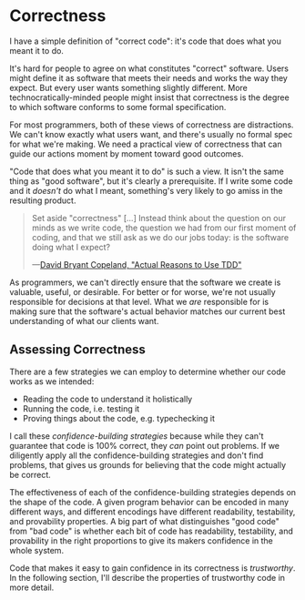 # Correctness

I have a simple definition of "correct code": it's code that does what you meant it to do.

It's hard for people to agree on what constitutes "correct" software. Users might define it as software that meets their needs and works the way they expect. But every user wants something slightly different. More technocratically-minded people might insist that correctness is the degree to which software conforms to some formal specification.

For most programmers, both of these views of correctness are distractions. We can't know exactly what users want, and there's usually no formal spec for what we're making. We need a practical view of correctness that can guide our actions moment by moment toward good outcomes.

"Code that does what you meant it to do" is such a view. It isn't the same thing as "good software", but it's clearly a prerequisite. If I write some code and it _doesn't_ do what I meant, something's very likely to go amiss in the resulting product.

> Set aside "correctness" [...] Instead think about the question on our minds as we write code, the question we had from our first moment of coding, and that we still ask as we do our jobs today: is the software doing what I expect?
>
> —[David Bryant Copeland, "Actual Reasons to Use TDD"](https://naildrivin5.com/blog/2022/09/06/actual-reasons-to-use-tdd.html)

As programmers, we can't directly ensure that the software we create is valuable, useful, or desirable. For better or for worse, we're not usually responsible for decisions at that level. What we _are_ responsible for is making sure that the software's actual behavior matches our current best understanding of what our clients want.

## Assessing Correctness

There are a few strategies we can employ to determine whether our code works as we intended:

- Reading the code to understand it holistically
- Running the code, i.e. testing it
- Proving things about the code, e.g. typechecking it

I call these _confidence-building strategies_ because while they can't guarantee that code is 100% correct, they _can_ point out problems. If we diligently apply all the confidence-building strategies and don't find problems, that gives us grounds for believing that the code might actually be correct.

The effectiveness of each of the confidence-building strategies depends on the shape of the code. A given program behavior can be encoded in many different ways, and different encodings have different readability, testability, and provability properties. A big part of what distinguishes "good code" from "bad code" is whether each bit of code has readability, testability, and provability in the right proportions to give its makers confidence in the whole system.

Code that makes it easy to gain confidence in its correctness is _trustworthy_. In the following section, I'll describe the properties of trustworthy code in more detail.


<!--
Each of these 

Code can be read by people (e.g. during programming or code review) or it can be "read" by machines (e.g. linters and typecheckers). In each of these cases, the task being performed is a type of _static analysis_.

Static analysis has limits. [Rice's theorem](https://en.wikipedia.org/wiki/Rice%27s_theorem) states that all non-trivial semantic properties of programs are undecidable; that is, it's not possible to write a program that can look at arbitrarily-structured code and reliably determine whether it has some desired correctness property. Consider the halting problem as a particular case: given an arbitrary program, it's not possible for an algorithm to reliably determine whether it contains an infinite loop.

You might think that human beings, by virtue of not being driven by simple algorithms, might be able to overcome the limits of static analysis, and (for example) solve the halting problem. But they can't. While humans are more complex than any (current) computer, the limits on computation posed by Rice's theorem are mathematical, not merely practical—that is, they apply to _all_ systems that compute, no matter how complex. So unless you want to claim that humans can perform an infinite amount of computation in a finite time, you have to conclude that we're not going to solve the halting problem anytime soon.

The limits of static analysis mean that we can't rely on it alone. We generally have to run our programs to gain confidence that they are working—i.e. we have to _test_ them.

Unfortunately, testing, too, has limits. As Edsger Dijkstra put it, testing "can be used to show the presence of bugs, but never to show their absence." While a test can demonstrate that a bug exists, no feasible amount of testing can prove a program bug-free, since bugs might always be hiding in the combinations of inputs we haven't tested.

Effective testing relies on our ability to read and understand the code.
Inspecting the code being tested gives us a basis for believing that testing we've performed is sufficient to describe the code's behavior—for example, a five-line function is unlikely to need hundreds of tests to get all the bugs out. Effective testing relies on our ability to read the code and see how each part of it corresponds to some wrinkle of its behavior. Reading the code gives us a sense of where the error-prone parts are, thus where to focus our testing. By reading the code, we can also get a sense of when our tests have covered all the cases. Therefore, our ability to test relies on our ability to read and understand the code.

Typechecking and testing complement each other, so to get the best possible picture of our code's correctness we need to use both. Typecheckers can prove definitively that we haven't made certain types of common mistakes, like forgetting a `return` keyword or treating a string as if it's a number. Testing can show that our code does what we wanted it to do in at least a small set of cases. Here is one way of thinking about the difference:

- Types prove that **the code "always does something"** —that is, it won't throw a type error at runtime because a value was used improperly.
- Tests prove that **the code sometimes does the right thing**.

Neither of these statements, or even both together, can prove code correct, but it should be clear that both are useful statements to be able to make. We want to be sure these statements are true of our code.



We can't hope to understand code by reading it unless the code is _clear_. The next section discusses this important property of good code.

<!--
When I refer to "correctness" in this book, I don't mean correctness according to some external standard. Correct code, as far as I'm concerned, is code that does what you meant it to do. If we're confining our view of programming to the act of typing code into a computer, that's really the best we can hope to achieve.

Of course, even if software does what we intended, it still might not be useful or valuable. But if our software _does not_ do what we intend, it almost certainly has problems. In a way, "software that does what you intend" seems like a pretty low bar for quality—but I don't think it is. It is a bar that most teams today consistently fail to reach.


Consider the following code. Is it correct?

```ts
const alphabetizedWords: string[] = [...words].sort()
```

At first glance, it looks like not much could go wrong here. The problem, if there is one, lies in the fact that `sort()` compares strings based only on the numeric codes for each character. If the strings contain uppercase characters, or accented letters, the words won't be alphabetized the way a dictionary would alphabetize them. And what if the words use non-Latin alphabets, like Greek or Cyrillic? What about Chinese?

Is the program wrong, then? It depends on what it needs to do. Maybe the programmer who wrote this code knew it would only need to handle lowercase English words for the foreseeable future. Maybe they weighed the cost of writing a more sophisticated sort function against the benefits of doing so, and decided it wasn't worth it. Maybe they just didn't think about what would happen when `words` contains uppercase or accented characters.

Perhaps their decision was right, and perhaps it was wrong. We can't know without knowing the context in which this line of code will be used. But put yourself in this hypothetical programmer's shoes for the moment. Is there anything they could have done, given the knowledge that they had at the time, to improve this code? Assume they are very technically competent and have an encyclopedic knowledge of JavaScript.

- If they believed the program would only need to handle lowercase English words, then they made the best decision they could with the knowledge they had at the time.
- If they weighed the cost/benefit tradeoffs of a more sophisticated sort and came to the conclusion that the cost outweighed the benefit, then they made the best decision given the knowledge they had at the time.
- If they simply didn't know that `words` might contain uppercase or accented characters, then this is the best code they could have written given the information that they had.

This code might do what users need, or it might not. But if it doesn't, it's hard to fault the programming technique of the person who wrote it.

Now let's look at an example of code that is definitely incorrect according to the definition above.

```js
const numbers = numericStrings.map(parseInt)
```

It's clear what the programmer was trying to do here: they have an array of strings that represent numbers in decimal, like `"1234"`, and they want to convert that to an array of number values. Unfortunately, this code is completely wrong. It does not do what the programmer intended if `numericStrings` contains more than one value, because `parseInt` takes the _base_ of the number representation as its second argument (so that you can parse binary, octal, or hexadecimal numbers), and `map` passes the array index to its callback as the second parameter. So if `numericStrings` contains `["1", "2", "3"]`, `parseInt` receives the following sequence of calls:

```js
parseInt("1", 0) // -> 1   (since 0 is not a valid base, this defaults to decimal)
parseInt("2", 1) // -> NaN
parseInt("3", 2) // -> NaN
```

The programmer intended to parse an array of strings, but the code they wrote doesn't do that.

The above example is a bit of a strawman, since `.map(parseInt)` is a notorious JavaScript gotcha. Here's an example that is much closer to something I've seen in real code:

```ts
type Transaction = {amount: null | number}

function refundAll(transactions: Transaction[]) {
  let i = 0
  while (i < transactions.length) {
    if (transactions[i].amount == null) {
      continue
    }

    refund(transactions[i].amount)
    i++
  }
}
```

Here, it's also fairly clear what the programmer was trying to do. They have an array of `transactions`, some of which have a null `amount`. They want to `refund` each non-null `amount`.

Unfortunately, this function will loop infinitely if any of the amounts is null. Perhaps null amounts are rare—if so, this code might work almost all of the time. However, its infinite looping behavior is clearly not what the programmer intended.

## Improving Correctness

You might quibble that the correctness problems outlined above are _also_ due to the programmer having incomplete knowledge at the time they wrote the code, and that therefore there is nothing the programmer could have done differently. However, I contend that there is a major difference between these examples and the word-alphabetizing program we saw earlier.

In the word-alphabetizing program, the knowledge the programmer was missing was _outside_ the code. In the `parseInt` and `transactions` examples, the knowledge could be obtained from the code itself, by either:

- reading it
- running it

By using these two techniques, you can find and fix code that doesn't do what you or your teammates intended, _before_ it reaches production and affects users.

The upcoming chapter on [[clarity]] gives an overview of how to make code easier to read, understand, and even prove things about. Here I'll give a brief overview of the second technique for obtaining knowledge: running the code, i.e. _testing_.

-->